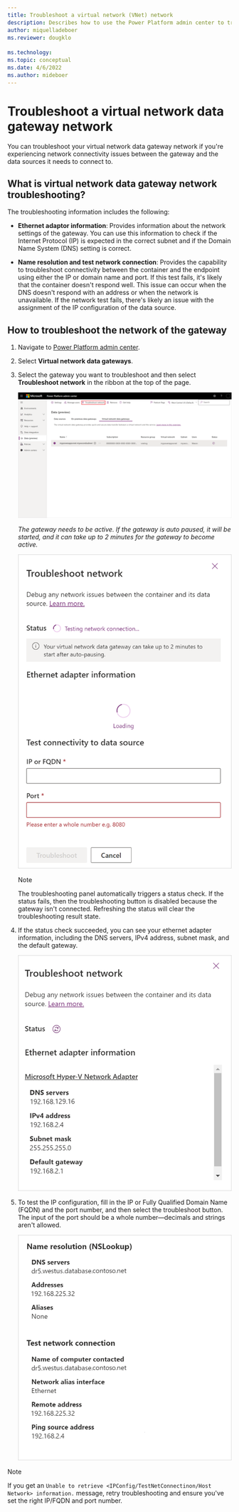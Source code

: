 ```yaml
---
title: Troubleshoot a virtual network (VNet) network
description: Describes how to use the Power Platform admin center to troubleshoot network connectivity issues between a virtual network data gateway and the data source.
author: miquelladeboer
ms.reviewer: dougklo

ms.technology:
ms.topic: conceptual
ms.date: 4/6/2022
ms.author: mideboer
---
```


# Troubleshoot a virtual network data gateway network

You can troubleshoot your virtual network data gateway network if you're experiencing network connectivity issues between the gateway and the data sources it needs to connect to.

## What is virtual network data gateway network troubleshooting?

The troubleshooting information includes the following:

* **Ethernet adaptor information**: Provides information about the network settings of the gateway. You can use this  information to check if the Internet Protocol (IP) is expected in the correct subnet and if the Domain Name System (DNS) setting is correct.

* **Name resolution and test network connection**: Provides the capability to troubleshoot connectivity between the container and the endpoint using either the IP or domain name and port. If this test fails, it's likely that the container doesn't respond well. This issue can occur when the DNS doesn't respond with an address or when the network is unavailable. If the network test fails, there's likely an issue with the assignment of the IP configuration of the data source.

## How to troubleshoot the network of the gateway

1. Navigate to [Power Platform admin center](https://admin.powerplatform.microsoft.com/ext/DataGateways).

2. Select **Virtual network data gateways**.

3. Select the gateway you want to troubleshoot and then select **Troubleshoot network** in the ribbon at the top of the page.

   [![Image of the Power Query admin center with Data (preview) menu item open, a gateway selected, and the Troubleshoot network selection emphasized.](media/troubleshoot-data-gateway/troubleshoot-network.png)](media/troubleshoot-data-gateway/troubleshoot-network.png#lightbox)

   _The gateway needs to be active. If the gateway is auto paused, it will be started, and it can take up to 2 minutes for the gateway to become active._

   ![Image of the Troubleshoot network window while the network connection is being tested.](media/troubleshoot-data-gateway/testing-network-connection.png)

   >[!Note]
   >The troubleshooting panel automatically triggers a status check. If the status fails, then the troubleshooting button is disabled because the gateway isn't connected. Refreshing the status will clear the troubleshooting result state.

4. If the status check succeeded, you can see your ethernet adapter information, including the DNS servers, IPv4 address, subnet mask, and the default gateway.

   ![Image of the Troubleshoot network window after the status check succeeded, with IP values displayed for DN servers, IPv4 address, Subnet mask, and Default gateway.](media/troubleshoot-data-gateway/status-check-succeeded.png)

5. To test the IP configuration, fill in the IP or Fully Qualified Domain Name (FQDN) and the port number, and then select the troubleshoot button. The input of the port should be a whole number&mdash;decimals and strings aren't allowed.

   ![Image of Name resolution window with values for DNS servers, Addresses, Aliases, Name of computer contacted, Network alias interface, Remote address, and Ping source address.](media/troubleshoot-data-gateway/test-ip-configuration.png)
  
>[!Note]
>If you get an `Unable to retrieve <IPConfig/TestNetConnectinon/Host Network> information.` message, retry troubleshooting and ensure you've set the right IP/FQDN and port number.
